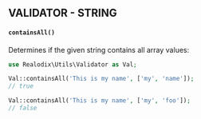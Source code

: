 VALIDATOR - STRING
---

#### `containsAll()`

Determines if the given string contains all array values:

```php
use Realodix\Utils\Validator as Val;

Val::containsAll('This is my name', ['my', 'name']);
// true

Val::containsAll('This is my name', ['my', 'foo']);
// false
```
